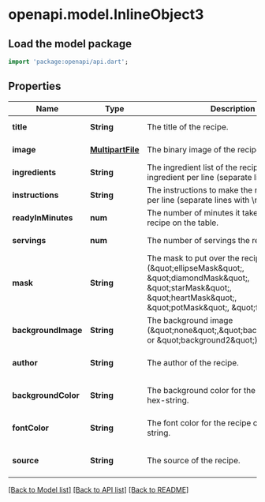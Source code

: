 # openapi.model.InlineObject3

## Load the model package
```dart
import 'package:openapi/api.dart';
```

## Properties
Name | Type | Description | Notes
------------ | ------------- | ------------- | -------------
**title** | **String** | The title of the recipe. | [default to null]
**image** | [**MultipartFile**](File.md) | The binary image of the recipe as jpg. | [default to null]
**ingredients** | **String** | The ingredient list of the recipe, one ingredient per line (separate lines with \\n). | [default to null]
**instructions** | **String** | The instructions to make the recipe. One step per line (separate lines with \\n). | [default to null]
**readyInMinutes** | **num** | The number of minutes it takes to get the recipe on the table. | [default to null]
**servings** | **num** | The number of servings the recipe makes. | [default to null]
**mask** | **String** | The mask to put over the recipe image (\&quot;ellipseMask\&quot;, \&quot;diamondMask\&quot;, \&quot;starMask\&quot;, \&quot;heartMask\&quot;, \&quot;potMask\&quot;, \&quot;fishMask\&quot;). | [default to null]
**backgroundImage** | **String** | The background image (\&quot;none\&quot;,\&quot;background1\&quot;, or \&quot;background2\&quot;). | [default to null]
**author** | **String** | The author of the recipe. | [optional] [default to null]
**backgroundColor** | **String** | The background color for the recipe card as a hex-string. | [optional] [default to null]
**fontColor** | **String** | The font color for the recipe card as a hex-string. | [optional] [default to null]
**source** | **String** | The source of the recipe. | [optional] [default to null]

[[Back to Model list]](../README.md#documentation-for-models) [[Back to API list]](../README.md#documentation-for-api-endpoints) [[Back to README]](../README.md)


